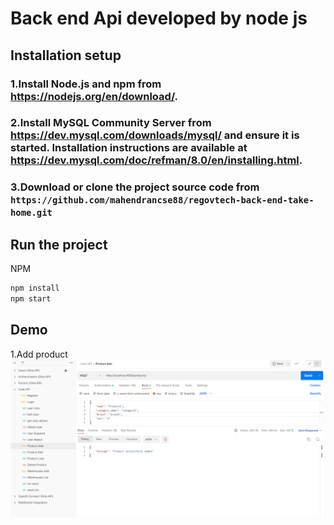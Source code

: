 # Back end Api developed by node js

## Installation setup

### 1.Install Node.js and npm from https://nodejs.org/en/download/.
### 2.Install MySQL Community Server from https://dev.mysql.com/downloads/mysql/ and ensure it is started. Installation   instructions are available at https://dev.mysql.com/doc/refman/8.0/en/installing.html.
### 3.Download or clone the project source code from `https://github.com/mahendrancse88/regovtech-back-end-take-home.git`

## Run the project

NPM
```sh
npm install
npm start
```
## Demo

1.Add product
<img src ="1.png" />